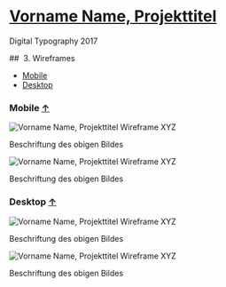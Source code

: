 # [Vorname Name, Projekttitel](../index.md)

Digital Typography 2017

## <a id="top"></a> 3. Wireframes

* [Mobile](#mobile)
* [Desktop](#desktop)

### <a id="mobile"></a> Mobile [&uarr;](#top)

![Vorname Name, Projekttitel Wireframe XYZ](bild.png)

Beschriftung des obigen Bildes

![Vorname Name, Projekttitel Wireframe XYZ](bild.png)

Beschriftung des obigen Bildes

### <a id="desktop"></a> Desktop [&uarr;](#top)

![Vorname Name, Projekttitel Wireframe XYZ](bild.png)

Beschriftung des obigen Bildes

![Vorname Name, Projekttitel Wireframe XYZ](bild.png)

Beschriftung des obigen Bildes


